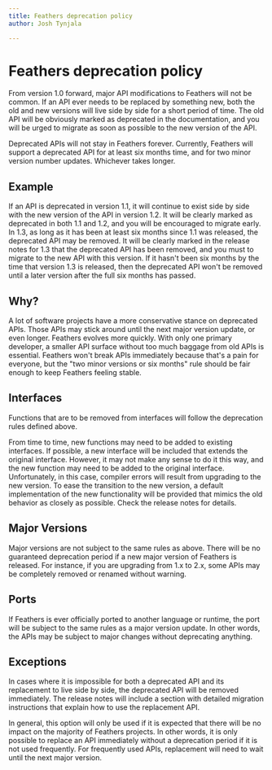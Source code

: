 ```yaml
---
title: Feathers deprecation policy  
author: Josh Tynjala

---
```

# Feathers deprecation policy

From version 1.0 forward, major API modifications to Feathers will not be common. If an API ever needs to be replaced by something new, both the old and new versions will live side by side for a short period of time. The old API will be obviously marked as deprecated in the documentation, and you will be urged to migrate as soon as possible to the new version of the API.

Deprecated APIs will not stay in Feathers forever. Currently, Feathers will support a deprecated API for at least six months time, and for two minor version number updates. Whichever takes longer.

## Example

If an API is deprecated in version 1.1, it will continue to exist side by side with the new version of the API in version 1.2. It will be clearly marked as deprecated in both 1.1 and 1.2, and you will be encouraged to migrate early. In 1.3, as long as it has been at least six months since 1.1 was released, the deprecated API may be removed. It will be clearly marked in the release notes for 1.3 that the deprecated API has been removed, and you must to migrate to the new API with this version. If it hasn't been six months by the time that version 1.3 is released, then the deprecated API won't be removed until a later version after the full six months has passed.

## Why?

A lot of software projects have a more conservative stance on deprecated APIs. Those APIs may stick around until the next major version update, or even longer. Feathers evolves more quickly. With only one primary developer, a smaller API surface without too much baggage from old APIs is essential. Feathers won't break APIs immediately because that's a pain for everyone, but the "two minor versions or six months" rule should be fair enough to keep Feathers feeling stable.

## Interfaces

Functions that are to be removed from interfaces will follow the deprecation rules defined above.

From time to time, new functions may need to be added to existing interfaces. If possible, a new interface will be included that extends the original interface. However, it may not make any sense to do it this way, and the new function may need to be added to the original interface. Unfortunately, in this case, compiler errors will result from upgrading to the new version. To ease the transition to the new version, a default implementation of the new functionality will be provided that mimics the old behavior as closely as possible. Check the release notes for details.

## Major Versions

Major versions are not subject to the same rules as above. There will be no guaranteed deprecation period if a new major version of Feathers is released. For instance, if you are upgrading from 1.x to 2.x, some APIs may be completely removed or renamed without warning.

## Ports

If Feathers is ever officially ported to another language or runtime, the port will be subject to the same rules as a major version update. In other words, the APIs may be subject to major changes without deprecating anything.

## Exceptions

In cases where it is impossible for both a deprecated API and its replacement to live side by side, the deprecated API will be removed immediately. The release notes will include a section with detailed migration instructions that explain how to use the replacement API.

In general, this option will only be used if it is expected that there will be no impact on the majority of Feathers projects. In other words, it is only possible to replace an API immediately without a deprecation period if it is not used frequently. For frequently used APIs, replacement will need to wait until the next major version.